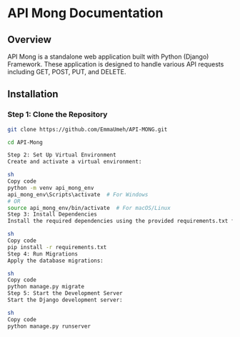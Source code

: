 # API Mong Documentation

## Overview
API Mong is a standalone web application built with Python (Django) Framework. These application is designed to handle various API requests including GET, POST, PUT, and DELETE.

## Installation

### Step 1: Clone the Repository
```sh
git clone https://github.com/EmmaUmeh/API-MONG.git

cd API-Mong

Step 2: Set Up Virtual Environment
Create and activate a virtual environment:

sh
Copy code
python -m venv api_mong_env
api_mong_env\Scripts\activate  # For Windows
# OR
source api_mong_env/bin/activate  # For macOS/Linux
Step 3: Install Dependencies
Install the required dependencies using the provided requirements.txt file:

sh
Copy code
pip install -r requirements.txt
Step 4: Run Migrations
Apply the database migrations:

sh
Copy code
python manage.py migrate
Step 5: Start the Development Server
Start the Django development server:

sh
Copy code
python manage.py runserver



